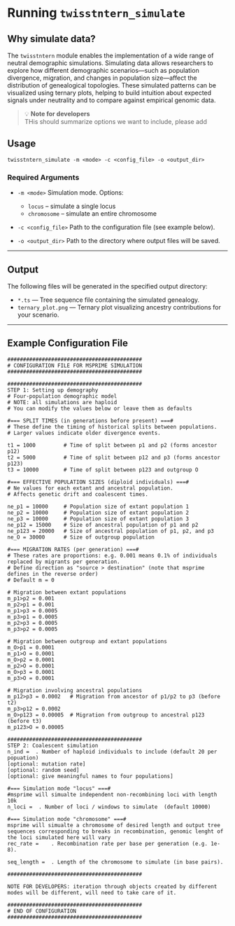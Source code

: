 # Running `twisstntern_simulate`

## Why simulate data?
The `twisstntern` module enables the implementation of a wide range of neutral demographic simulations. Simulating data allows researchers to explore how different demographic scenarios—such as population divergence, migration, and changes in population size—affect the distribution of genealogical topologies. These simulated patterns can be visualized using ternary plots, helping to build intuition about expected signals under neutrality and to compare against empirical genomic data.

> 💡 **Note for developers**  
> THis should summarize options we want to include, please add

## Usage

```
twisstntern_simulate -m <mode> -c <config_file> -o <output_dir>
```

### Required Arguments

* `-m <mode>`
  Simulation mode. Options:

  * `locus` – simulate a single locus
  * `chromosome` – simulate an entire chromosome

* `-c <config_file>`
  Path to the configuration file (see example below).

* `-o <output_dir>`
  Path to the directory where output files will be saved.

---

## Output

The following files will be generated in the specified output directory:

* `*.ts` — Tree sequence file containing the simulated genealogy.
* `ternary_plot.png` — Ternary plot visualizing ancestry contributions for your scenario.

---

## Example Configuration File

```
###########################################
# CONFIGURATION FILE FOR MSPRIME SIMULATION
###########################################

###########################################
STEP 1: Setting up demography
# Four-population demographic model
# NOTE: all simulations are haploid
# You can modify the values below or leave them as defaults

#=== SPLIT TIMES (in generations before present) ===#
# These define the timing of historical splits between populations.
# Larger values indicate older divergence events.

t1 = 1000         # Time of split between p1 and p2 (forms ancestor p12)
t2 = 5000         # Time of split between p12 and p3 (forms ancestor p123)
t3 = 10000        # Time of split between p123 and outgroup O

#=== EFFECTIVE POPULATION SIZES (diploid individuals) ===#
# Ne values for each extant and ancestral population.
# Affects genetic drift and coalescent times.

ne_p1 = 10000     # Population size of extant population 1
ne_p2 = 10000     # Population size of extant population 2
ne_p3 = 10000     # Population size of extant population 3
ne_p12 = 15000    # Size of ancestral population of p1 and p2
ne_p123 = 20000   # Size of ancestral population of p1, p2, and p3
ne_O = 30000      # Size of outgroup population

#=== MIGRATION RATES (per generation) ===#
# These rates are proportions: e.g. 0.001 means 0.1% of individuals replaced by migrants per generation.
# Define direction as "source > destination" (note that msprime defines in the reverse order)
# Default m = 0

# Migration between extant populations
m_p1>p2 = 0.001
m_p2>p1 = 0.001
m_p1>p3 = 0.0005
m_p3>p1 = 0.0005
m_p2>p3 = 0.0005
m_p3>p2 = 0.0005

# Migration between outgroup and extant populations
m_O>p1 = 0.0001
m_p1>O = 0.0001
m_O>p2 = 0.0001
m_p2>O = 0.0001
m_O>p3 = 0.0001
m_p3>O = 0.0001

# Migration involving ancestral populations
m_p12>p3 = 0.0002   # Migration from ancestor of p1/p2 to p3 (before t2)
m_p3>p12 = 0.0002
m_O>p123 = 0.00005  # Migration from outgroup to ancestral p123 (before t3)
m_p123>O = 0.00005

###########################################
STEP 2: Coalescent simulation
n_ind =  . Number of haploid individuals to include (default 20 per popuation)
[optional: mutation rate]
[optional: random seed]
[optional: give meaningful names to four populations]

#=== Simulation mode "locus" ===#
#msprime will simualte independent non-recombining loci with length 10k
n_loci =  . Number of loci / windows to simulate  (default 10000)

#=== Simulation mode "chromosome" ===#
msprime will simualte a chromosome of desired length and output tree sequences corresponding to breaks in recombination, genomic lenght of the loci simulated here will vary
rec_rate =    . Recombination rate per base per generation (e.g. 1e-8).

seq_length =  . Length of the chromosome to simulate (in base pairs).

###########################################

NOTE FOR DEVELOPERS: iteration through objects created by different modes will be different, will need to take care of it.

###########################################
# END OF CONFIGURATION
###########################################
```

